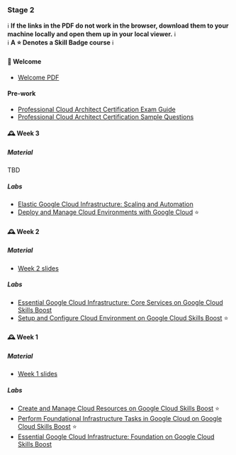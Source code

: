 ### Stage 2

ℹ️ **If the links in the PDF do not work in the browser, download them to your machine locally and open them up in your local viewer.** ℹ️  
ℹ️ **A ⭐ Denotes a Skill Badge course** ℹ️

#### 👋 Welcome
- [Welcome PDF](./google-cloud-certification-journey-professional-cloud-architect.pdf)

#### Pre-work
- [Professional Cloud Architect Certification Exam Guide](https://cloud.google.com/learn/certification/cloud-architect?hl=en)
- [Professional Cloud Architect Certification Sample Questions](https://docs.google.com/forms/d/e/1FAIpQLSf54f7FbtSJcXUY6-DUHfBG31jZ3pujgb8-a5io_9biJsNpqg/viewform)

#### 🕰️ Week 3

##### Material
TBD

##### Labs
- [Elastic Google Cloud Infrastructure: Scaling and Automation](https://www.cloudskillsboost.google/course_templates/178)
- [Deploy and Manage Cloud Environments with Google Cloud](https://www.cloudskillsboost.google/course_templates/641) ⭐

#### 🕰️ Week 2

##### Material
- [Week 2 slides](./material/w2-essential-google-cloud-infra-core-services.pdf)

##### Labs
- [Essential Google Cloud Infrastructure: Core Services  on Google Cloud Skills Boost](https://www.cloudskillsboost.google/course_templates/49)
- [Setup and Configure Cloud Environment on Google Cloud Skills Boost](https://www.cloudskillsboost.google/course_templates/625) ⭐

#### 🕰️ Week 1

##### Material
- [Week 1 slides](./material/w1-essential-google-cloud-infra-foundation.pdf)

##### Labs
- [Create and Manage Cloud Resources on Google Cloud Skills Boost](https://www.cloudskillsboost.google/quests/120) ⭐
- [Perform Foundational Infrastructure Tasks in Google Cloud  on Google Cloud Skills Boost](https://www.cloudskillsboost.google/course_templates/637) ⭐
- [Essential Google Cloud Infrastructure: Foundation  on Google Cloud Skills Boost](https://www.cloudskillsboost.google/course_templates/50)




